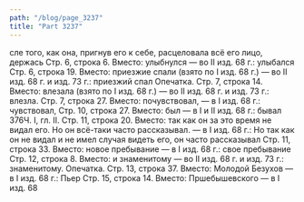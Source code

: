 ```yaml
---
path: "/blog/page_3237"
title: "Part 3237"
---
```


сле того, как она, пригнув его к себе, расцеловала всё его лицо, держась
Стр. 6, строка 6.
Вместо: улыбнулся — во II изд. 68 г.: улыбался
Стр. 6, строка 19.
Вместо: приезжие спали (взято по I изд. 68 г.) — во II изд. 68 г. и изд. 73 г.: приезжий спал Опечатка.
Стр. 7, строка 14.
Вместо: влезала (взято по I изд. 68 г.) — во II изд. 68 г. и изд. 73 г.: влезла.
Стр. 7, строка 27.
Вместо: почувствовал, — в I изд. 68 г.: чувствовал,
Стр. 10, строка 27.
Вместо: был — в I и II изд. 68 г.: бывал
376Ч. I, гл. II.
Стр. 11, строка 20.
Вместо: так как он за это время не видал его. Но он всё-таки часто рассказывал. — в I изд. 68 г.: Но так как он не видал и не имел случая видеть его, он часто рассказывал
Стр. 11, строка 33.
Вместо: новое пребывание — в I изд. 68 г.: свое пребывание
Стр. 12, строка 8.
Вместо: и знаменитому — во II изд. 68 г. и изд. 73 г.: знаменитому. Опечатка.
Стр. 13, строка 37.
Вместо: Молодой Безухов — в I изд. 68 г.: Пьер
Стр. 15, строка 14.
Вместо: Пршебышевского — в I изд. 68
